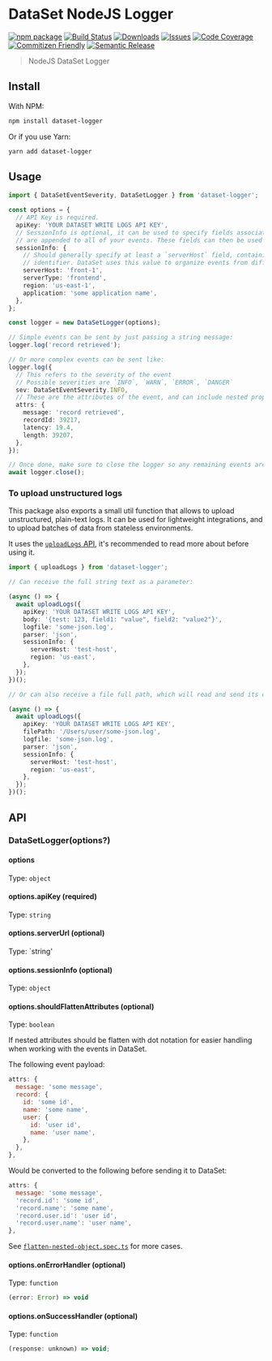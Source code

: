 # DataSet NodeJS Logger

[![npm package][npm-img]][npm-url]
[![Build Status][build-img]][build-url]
[![Downloads][downloads-img]][downloads-url]
[![Issues][issues-img]][issues-url]
[![Code Coverage][codecov-img]][codecov-url]
[![Commitizen Friendly][commitizen-img]][commitizen-url]
[![Semantic Release][semantic-release-img]][semantic-release-url]

> NodeJS DataSet Logger

## Install

With NPM:

```sh
npm install dataset-logger
```

Or if you use Yarn:

```sh
yarn add dataset-logger
```

## Usage

```ts
import { DataSetEventSeverity, DataSetLogger } from 'dataset-logger';

const options = {
  // API Key is required.
  apiKey: 'YOUR DATASET WRITE LOGS API KEY',
  // SessionInfo is optional, it can be used to specify fields associated with the uploading process and
  // are appended to all of your events. These fields can then be used when querying the uploaded events.
  sessionInfo: {
    // Should generally specify at least a `serverHost` field, containing the hostname or other server
    // identifier. DataSet uses this value to organize events from different servers / sources.
    serverHost: 'front-1',
    serverType: 'frontend',
    region: 'us-east-1',
    application: 'some application name',
  },
};

const logger = new DataSetLogger(options);

// Simple events can be sent by just passing a string message:
logger.log('record retrieved');

// Or more complex events can be sent like:
logger.log({
  // This refers to the severity of the event
  // Possible severities are `INFO`, `WARN`, `ERROR`, `DANGER`
  sev: DataSetEventSeverity.INFO,
  // These are the attributes of the event, and can include nested properties
  attrs: {
    message: 'record retrieved',
    recordId: 39217,
    latency: 19.4,
    length: 39207,
  },
});

// Once done, make sure to close the logger so any remaining events are flushed
await logger.close();
```

### To upload unstructured logs

This package also exports a small util function that allows to upload unstructured,
plain-text logs. It can be used for lightweight integrations, and to upload batches
of data from stateless environments.

It uses the [`uploadLogs` API](https://app.scalyr.com/help/api-uploadLogs), it's
recommended to read more about before using it.

```ts
import { uploadLogs } from 'dataset-logger';

// Can receive the full string text as a parameter:

(async () => {
  await uploadLogs({
    apiKey: 'YOUR DATASET WRITE LOGS API KEY',
    body: '{test: 123, field1: "value", field2: "value2"}',
    logfile: 'some-json.log',
    parser: 'json',
    sessionInfo: {
      serverHost: 'test-host',
      region: 'us-east',
    },
  });
})();

// Or can also receive a file full path, which will read and send its content:

(async () => {
  await uploadLogs({
    apiKey: 'YOUR DATASET WRITE LOGS API KEY',
    filePath: '/Users/user/some-json.log',
    logfile: 'some-json.log',
    parser: 'json',
    sessionInfo: {
      serverHost: 'test-host',
      region: 'us-east',
    },
  });
})();

```

## API

### DataSetLogger(options?)

#### options

Type: `object`

#### options.apiKey (required)

Type: `string`

#### options.serverUrl (optional)

Type: `string'

#### options.sessionInfo (optional)

Type: `object`

#### options.shouldFlattenAttributes (optional)

Type: `boolean`

If nested attributes should be flatten with dot notation for easier handling when working with the events in DataSet.

The following event payload:

```js
attrs: {
  message: 'some message',
  record: {
    id: 'some id',
    name: 'some name',
    user: {
      id: 'user id',
      name: 'user name',
    },
  },
},
```

Would be converted to the following before sending it to DataSet:

```js
attrs: {
  message: 'some message',
  'record.id': 'some id',
  'record.name': 'some name',
  'record.user.id': 'user id',
  'record.user.name': 'user name',
},
```

See [`flatten-nested-object.spec.ts`](test/flatten-nested-object.spec.ts) for more cases.

#### options.onErrorHandler (optional)

Type: `function`

```js
(error: Error) => void
```

#### options.onSuccessHandler (optional)

Type: `function`

```js
(response: unknown) => void;
```

[build-img]:https://github.com/yorch/dataset-logger/actions/workflows/release.yml/badge.svg
[build-url]:https://github.com/yorch/dataset-logger/actions/workflows/release.yml
[downloads-img]:https://img.shields.io/npm/dt/dataset-logger
[downloads-url]:https://www.npmtrends.com/dataset-logger
[npm-img]:https://img.shields.io/npm/v/dataset-logger
[npm-url]:https://www.npmjs.com/package/dataset-logger
[issues-img]:https://img.shields.io/github/issues/yorch/dataset-logger
[issues-url]:https://github.com/yorch/dataset-logger/issues
[codecov-img]:https://codecov.io/gh/yorch/dataset-logger/branch/main/graph/badge.svg
[codecov-url]:https://codecov.io/gh/yorch/dataset-logger
[semantic-release-img]:https://img.shields.io/badge/%20%20%F0%9F%93%A6%F0%9F%9A%80-semantic--release-e10079.svg
[semantic-release-url]:https://github.com/semantic-release/semantic-release
[commitizen-img]:https://img.shields.io/badge/commitizen-friendly-brightgreen.svg
[commitizen-url]:http://commitizen.github.io/cz-cli/
